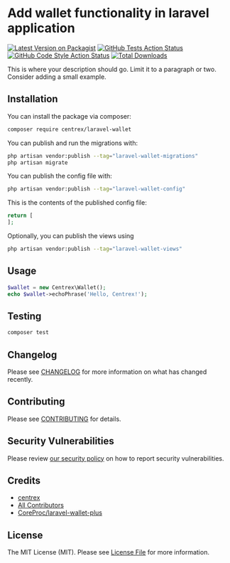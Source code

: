 # Add wallet functionality in laravel application

[![Latest Version on Packagist](https://img.shields.io/packagist/v/centrex/laravel-wallet.svg?style=flat-square)](https://packagist.org/packages/centrex/laravel-wallet)
[![GitHub Tests Action Status](https://img.shields.io/github/actions/workflow/status/centrex/laravel-wallet/run-tests.yml?branch=main&label=tests&style=flat-square)](https://github.com/centrex/laravel-wallet/actions?query=workflow%3Arun-tests+branch%3Amain)
[![GitHub Code Style Action Status](https://img.shields.io/github/actions/workflow/status/centrex/laravel-wallet/fix-php-code-style-issues.yml?branch=main&label=code%20style&style=flat-square)](https://github.com/centrex/laravel-wallet/actions?query=workflow%3A"Fix+PHP+code+style+issues"+branch%3Amain)
[![Total Downloads](https://img.shields.io/packagist/dt/centrex/laravel-wallet?style=flat-square)](https://packagist.org/packages/centrex/laravel-wallet)

This is where your description should go. Limit it to a paragraph or two. Consider adding a small example.

## Installation

You can install the package via composer:

```bash
composer require centrex/laravel-wallet
```

You can publish and run the migrations with:

```bash
php artisan vendor:publish --tag="laravel-wallet-migrations"
php artisan migrate
```

You can publish the config file with:

```bash
php artisan vendor:publish --tag="laravel-wallet-config"
```

This is the contents of the published config file:

```php
return [
];
```

Optionally, you can publish the views using

```bash
php artisan vendor:publish --tag="laravel-wallet-views"
```

## Usage

```php
$wallet = new Centrex\Wallet();
echo $wallet->echoPhrase('Hello, Centrex!');
```

## Testing

```bash
composer test
```

## Changelog

Please see [CHANGELOG](CHANGELOG.md) for more information on what has changed recently.

## Contributing

Please see [CONTRIBUTING](CONTRIBUTING.md) for details.

## Security Vulnerabilities

Please review [our security policy](../../security/policy) on how to report security vulnerabilities.

## Credits

- [centrex](https://github.com/centrex)
- [All Contributors](../../contributors)
- [CoreProc/laravel-wallet-plus](https://github.com/CoreProc/laravel-wallet-plus)

## License

The MIT License (MIT). Please see [License File](LICENSE.md) for more information.
